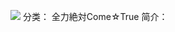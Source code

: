 ![](//static.kivo.wiki/images/music/cover/xJ2SMstC00Ax6BF2GJSUk5KIK0K37Cpm.jpg)
分类： 全力絶対Come☆True
简介：

